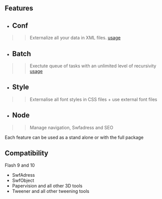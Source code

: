 ## Features ##
  * ## Conf ##
> > Externalize all your data in XML files. [usage](ConfigurationUsage.md)
  * ## Batch ##
> > Exectute queue of tasks with an unlimited level of recursivity [usage](BatcherUsage.md)
  * ## Style ##
> > Externalise all font styles in CSS files + use external font files
  * ## Node ##
> > Manage navigation, Swfadress and SEO

Each feature can be used as a stand alone or with the full package

## Compatibility ##
Flash 9 and 10
  * SwfAdress
  * SwfObject
  * Papervision and all other 3D tools
  * Tweener and all other tweening tools